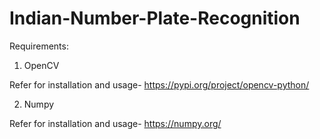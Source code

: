 # Indian-Number-Plate-Recognition
Requirements:
1. OpenCV

Refer for installation and usage- https://pypi.org/project/opencv-python/ 

2. Numpy

Refer for installation and usage- https://numpy.org/
